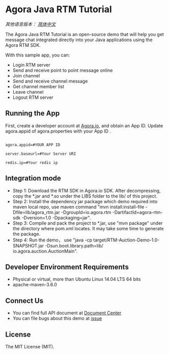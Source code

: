 # Agora Java RTM Tutorial

*其他语言版本： [简体中文](README.zh.md)*

The Agora Java RTM Tutorial is an open-source demo that will help you get message chat integrated directly into your Java applications using the Agora RTM SDK.

With this sample app, you can:

- Login RTM server
- Send and receive point to point message online
- Join channel
- Send and receive channel message
- Get channel member list
- Leave channel
- Logout RTM server

## Running the App
First, create a developer account at [Agora.io](https://dashboard.agora.io/signin/), and obtain an App ID.
Update agora.appid of agora.properties with your App ID .

```

agora.appid=#YOUR APP ID

server.baseurl=#Your Server URI

redis.ip=#Your redis ip

```

## Integration mode
- Step 1: Download the RTM SDK in Agora.io SDK. After decompressing, copy the *.jar and *.so under the LIBS folder to the lib/ of this project.
- Step 2: Install the dependency jar package which demo required into maven local repo, use maven command "mvn install:install-file -Dfile=lib/agora_rtm.jar -DgroupId=io.agora.rtm  -DartifactId=agora-rtm-sdk -Dversion=1.0 -Dpackaging=jar".
- Step 3: Compile and pack the project to *.jar, use "mvn package" under the directory where pom.xml locates. It may take some time to generate the package.
- Step 4: Run the demo， use "java -cp target/RTM-Auction-Demo-1.0-SNAPSHOT.jar -Dsun.boot.library.path=lib/ io.agora.auction.AuctionMain".

## Developer Environment Requirements
- Physical or virtual, more than Ubuntu Linux 14.04 LTS 64 bits
- apache-maven-3.6.0

## Connect Us
- You can find full API document at [Document Center](https://docs.agora.io/en/)
- You can file bugs about this demo at [issue](https://github.com/AgoraIO/RTM/issues)

## License
The MIT License (MIT).
